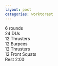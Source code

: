 ```yaml
---
layout: post
categories: worktorest
---
```

6 rounds\
24 DUs\
12 Thrusters\
12 Burpees\
12 Thrusters\
12 Front Squats\
Rest 2:00
<!--snippet-->
